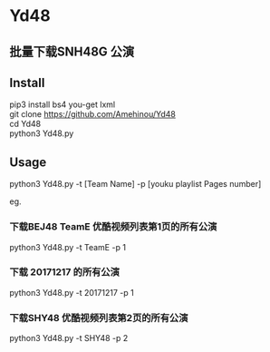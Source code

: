 # Yd48
## 批量下载SNH48G 公演

## Install
pip3 install bs4 you-get lxml<br>
git clone https://github.com/Amehinou/Yd48 </br>
cd Yd48 </br>
python3 Yd48.py

## Usage

python3 Yd48.py -t [Team Name] -p [youku playlist Pages number]  </br>

eg. </br>
### 下载BEJ48 TeamE 优酷视频列表第1页的所有公演 </br>

python3 Yd48.py -t TeamE -p 1  </br>

### 下载 20171217 的所有公演 </br>

python3 Yd48.py -t 20171217 -p 1  </br>

### 下载SHY48 优酷视频列表第2页的所有公演 </br>

python3 Yd48.py -t SHY48 -p 2 
